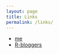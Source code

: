 ```yaml
---
layout: page
title: Links
permalink: /links/
---
```


* [me](http://mpmendespt.github.io/)
* [R-bloggers](http://www.r-bloggers.com/)
